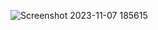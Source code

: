 ![Screenshot 2023-11-07 185615](https://github.com/darshith-v/Web-Development-course-2023/assets/120773600/55b4a9b0-2ccf-4846-916f-489225d14a5d)
